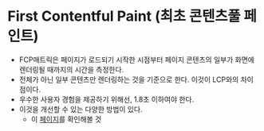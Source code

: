 # First Contentful Paint (최초 콘텐츠풀 페인트)

- FCP매트릭은 페이지가 로드되기 시작한 시점부터 페이지 콘텐츠의 일부가 화면에 렌더링될 때까지의 시간을 측정한다.
- 전체가 아닌 일부 콘텐츠만 렌더링하는 것을 기준으로 한다. 이것이 LCP와의 차이점이다.
- 우수한 사용자 경험을 제공하기 위해선, 1.8초 이하여야 한다.
- 이것을 개선할 수 있는 다양한 방법이 있다.
  - 이 [페이지](https://web.dev/fcp/#fcp%EB%A5%BC-%EA%B0%9C%EC%84%A0%ED%95%98%EB%8A%94-%EB%B0%A9%EB%B2%95)를 확인해볼 것
